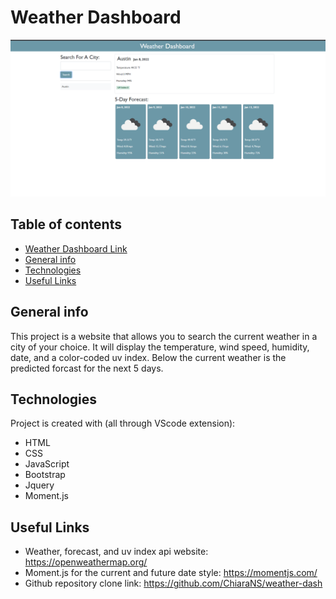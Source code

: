 # Weather Dashboard

![weather-dash](assets/images/weather-sc.png)
## Table of contents
* [Weather Dashboard Link](https://chiarans.github.io/weather-dash/)
* [General info](#general-info)
* [Technologies](#technologies)
* [Useful Links](#useful-links)


## General info
This project is a website that allows you to search the current weather in a city of your choice. It will display the temperature, wind speed, humidity, date, and a color-coded uv index. Below the current weather is the predicted forcast for the next 5 days. 
	
## Technologies
Project is created with (all through VScode extension):
* HTML
* CSS
* JavaScript
* Bootstrap
* Jquery
* Moment.js
	
## Useful Links
* Weather, forecast, and uv index api website: https://openweathermap.org/
* Moment.js for the current and future date style: https://momentjs.com/
* Github repository clone link: https://github.com/ChiaraNS/weather-dash

